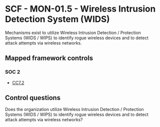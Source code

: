 # SCF - MON-01.5 - Wireless Intrusion Detection System (WIDS)
Mechanisms exist to utilize Wireless Intrusion Detection / Protection Systems (WIDS / WIPS) to identify rogue wireless devices and to detect attack attempts via wireless networks. 
## Mapped framework controls
### SOC 2
- [CC7.2](../soc2/cc72.md)
  
## Control questions
Does the organization utilize Wireless Intrusion Detection / Protection Systems (WIDS / WIPS) to identify rogue wireless devices and to detect attack attempts via wireless networks? 
  